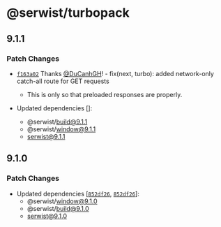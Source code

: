 # @serwist/turbopack

## 9.1.1

### Patch Changes

- [`f163a02`](https://github.com/serwist/serwist/commit/f163a024965bd2ecd6176b82530257a58f8c8da1) Thanks [@DuCanhGH](https://github.com/DuCanhGH)! - fix(next, turbo): added network-only catch-all route for GET requests

  - This is only so that preloaded responses are properly.

- Updated dependencies []:
  - @serwist/build@9.1.1
  - @serwist/window@9.1.1
  - serwist@9.1.1

## 9.1.0

### Patch Changes

- Updated dependencies [[`852df26`](https://github.com/serwist/serwist/commit/852df2609f700d28de6433e0cb6669ade13c5b95), [`852df26`](https://github.com/serwist/serwist/commit/852df2609f700d28de6433e0cb6669ade13c5b95)]:
  - @serwist/window@9.1.0
  - @serwist/build@9.1.0
  - serwist@9.1.0

